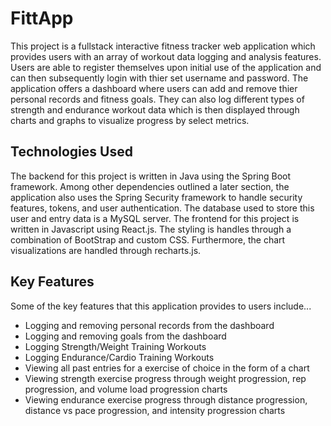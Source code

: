 # FittApp

This project is a fullstack interactive fitness tracker web application which provides users with an array of workout data logging and analysis features. Users are able to register themselves upon initial use of the application and can then subsequently login with thier set username and password. The application offers a dashboard where users can add and remove thier personal records and fitness goals. They can also log different types of strength and endurance workout data which is then displayed through charts and graphs to visualize progress by select metrics.  

## Technologies Used

The backend for this project is written in Java using the Spring Boot framework. Among other dependencies outlined a later section, the application also uses the Spring Security framework to handle security features, tokens, and user authentication. The database used to store this user and entry data is a MySQL server. The frontend for this project is written in Javascript using React.js. The styling is handles through a combination of BootStrap and custom CSS. Furthermore, the chart visualizations are handled through recharts.js.

## Key Features

Some of the key features that this application provides to users include...
- Logging and removing personal records from the dashboard
- Logging and removing goals from the dashboard
- Logging Strength/Weight Training Workouts
- Logging Endurance/Cardio Training Workouts
- Viewing all past entries for a exercise of choice in the form of a chart
- Viewing strength exercise progress through weight progression, rep progression, and volume load progression charts
- Viewing endurance exercise progress through distance progression, distance vs pace progression, and intensity progression charts

